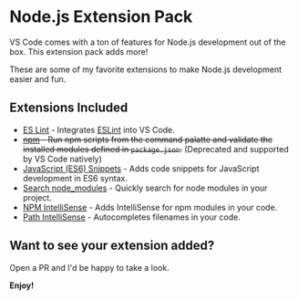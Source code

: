 # Node.js Extension Pack

VS Code comes with a ton of features for Node.js development out of the box. This extension pack adds more! 

These are some of my favorite extensions to make Node.js development easier and fun. 

## Extensions Included

* [ES Lint](https://marketplace.visualstudio.com/items?itemName=dbaeumer.vscode-eslint) - Integrates [ESLint](http://eslint.org/) into VS Code. 
* ~~[npm](https://marketplace.visualstudio.com/items?itemName=eg2.vscode-npm-script) - Run npm scripts from the command palatte and validate the installed modules defined in `package.json`.~~ (Deprecated and supported by VS Code natively)
* [JavaScript (ES6) Snippets](https://marketplace.visualstudio.com/items?itemName=xabikos.JavaScriptSnippets) - Adds code snippets for JavaScript development in ES6 syntax. 
* [Search node_modules](https://marketplace.visualstudio.com/items?itemName=jasonnutter.search-node-modules) - Quickly search for node modules in your project. 
* [NPM IntelliSense](https://marketplace.visualstudio.com/items?itemName=christian-kohler.npm-intellisense) - Adds IntelliSense for npm modules in your code. 
* [Path IntelliSense](https://marketplace.visualstudio.com/items?itemName=christian-kohler.path-intellisense) - Autocompletes filenames in your code. 

## Want to see your extension added?

Open a PR and I'd be happy to take a look. 

**Enjoy!**
